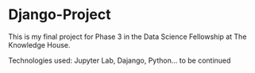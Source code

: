 # Django-Project

This is my final project for Phase 3 in the Data Science Fellowship at The Knowledge House.

Technologies used: Jupyter Lab, Dajango, Python... to be continued
